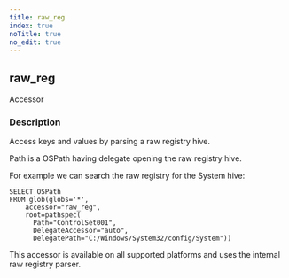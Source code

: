 ```yaml
---
title: raw_reg
index: true
noTitle: true
no_edit: true
---
```




<div class="vql_item"></div>


## raw_reg
<span class='vql_type pull-right page-header'>Accessor</span>


### Description

Access keys and values by parsing a raw registry hive.

Path is a OSPath having delegate opening the raw registry hive.

For example we can search the raw registry for the System hive:

```vql
SELECT OSPath
FROM glob(globs='*',
    accessor="raw_reg",
    root=pathspec(
      Path="ControlSet001",
      DelegateAccessor="auto",
      DelegatePath="C:/Windows/System32/config/System"))
```

This accessor is available on all supported platforms and uses the
internal raw registry parser.


